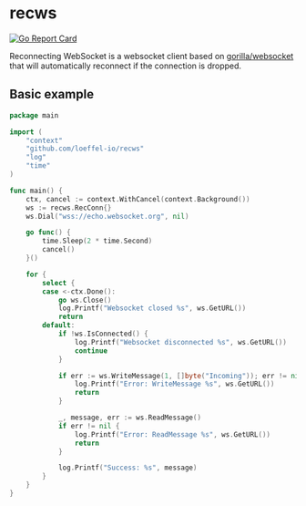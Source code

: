 # recws

[![Go Report Card](https://goreportcard.com/badge/github.com/loeffel-io/recws)](https://goreportcard.com/report/github.com/loeffel-io/recws)

Reconnecting WebSocket is a websocket client based on [gorilla/websocket](https://github.com/gorilla/websocket) that will automatically reconnect if the connection is dropped.

## Basic example

```go
package main

import (
	"context"
	"github.com/loeffel-io/recws"
	"log"
	"time"
)

func main() {
	ctx, cancel := context.WithCancel(context.Background())
	ws := recws.RecConn{}
	ws.Dial("wss://echo.websocket.org", nil)

	go func() {
		time.Sleep(2 * time.Second)
		cancel()
	}()

	for {
		select {
		case <-ctx.Done():
			go ws.Close()
			log.Printf("Websocket closed %s", ws.GetURL())
			return
		default:
			if !ws.IsConnected() {
				log.Printf("Websocket disconnected %s", ws.GetURL())
				continue
			}

			if err := ws.WriteMessage(1, []byte("Incoming")); err != nil {
				log.Printf("Error: WriteMessage %s", ws.GetURL())
				return
			}

			_, message, err := ws.ReadMessage()
			if err != nil {
				log.Printf("Error: ReadMessage %s", ws.GetURL())
				return
			}

			log.Printf("Success: %s", message)
		}
	}
}
```